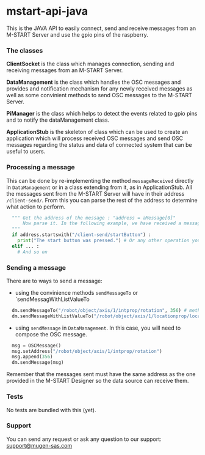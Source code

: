 # mstart-api-java
This is the JAVA API to easily connect, send and receive messages from an M-START Server and use the gpio pins of the raspberry.

### The classes
**ClientSocket** is the class which manages connection, sending and receiving messages from an M-START Server.

**DataManagement** is the class which handles the OSC messages and provides and notification mechanism for any newly received messages as well as some convinient methods to send OSC messages to the M-START Server.

**PiManager** is the class which helps to detect the events related to gpio pins and to notify the dataManagement class.

**ApplicationStub** is the skeleton of class which can be used to create an application which will process received OSC messages and send OSC messages regarding the status and data of connected system that can be useful to users.

### Processing a message
This can be done by re-implementing the method `messageReceived` directly in `DataManagement` or in a class extending from it, as in ApplicationStub.
All the messages sent from the M-START Server will have in their address `/client-send/`. From this you can parse the rest of the address to determine what action to perform.

```python
  """ Get the address of the message : "address = aMessage[0]"
      Now parse it. In the following example, we have received a message after the user pressed a button on its HMI
  """
  if address.startswith("/client-send/startButton") :
    print("The start button was pressed.") # Or any other operation you want to perform
  elif ... :
    # And so on
```

### Sending a message
There are to ways to send a message:

* using the convinience methods `sendMessageTo` or `sendMessagWithListValueTo
```python
  dm.sendMessageTo("/robot/object/axis/1/intprop/rotation", 356) # method to send a single value
  dm.sendMessageWithListValueTo("/robot/object/axis/1/locationprop/location", [44.840075, -0.716189, 48.0]) # method to send one or more values
```
* using `sendMessage` in `DataManagement`. In this case, you will need to compose the OSC message.
```python
  msg = OSCMessage()
  msg.setAddress("/robot/object/axis/1/intprop/rotation")
  msg.append(356)
  dm.sendMessage(msg)
```

Remember that the messages sent must have the same address as the one provided in the M-START Designer so the data source can receive them.

### Tests
No tests are bundled with this (yet).

### Support
You can send any request or ask any question to our support: support@mugen-sas.com